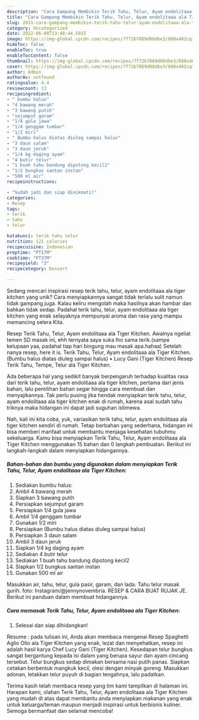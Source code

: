 ```yaml
---
description: "Cara Gampang Membikin Terik Tahu, Telur, Ayam endolitaaa ala Tiger Kitchen yang Lezat Sekali"
title: "Cara Gampang Membikin Terik Tahu, Telur, Ayam endolitaaa ala Tiger Kitchen yang Lezat Sekali"
slug: 2031-cara-gampang-membikin-terik-tahu-telur-ayam-endolitaaa-ala-tiger-kitchen-yang-lezat-sekali
category: Uncategorized
date: 2022-06-08T23:40:44.592Z
image: https://img-global.cpcdn.com/recipes/7f72b7089d08dbe3/680x482cq70/terik-tahu-telur-ayam-endolitaaa-ala-tiger-kitchen-foto-resep-utama.jpg
hideToc: false
enableToc: true
enableTocContent: false
thumbnail: https://img-global.cpcdn.com/recipes/7f72b7089d08dbe3/680x482cq70/terik-tahu-telur-ayam-endolitaaa-ala-tiger-kitchen-foto-resep-utama.jpg
cover: https://img-global.cpcdn.com/recipes/7f72b7089d08dbe3/680x482cq70/terik-tahu-telur-ayam-endolitaaa-ala-tiger-kitchen-foto-resep-utama.jpg
author: Admin
authorAv: notfound
ratingvalue: 4.4
reviewcount: 13
recipeingredient:
- " bumbu halus"
- "4 bawang merah"
- "3 bawang putih"
- "sejumput garam"
- "1/4 gula jawa"
- "1/4 genggam tumbar"
- "1/2 miri"
- " Bumbu halus diatas diuleg sampai halus"
- "3 daun salam"
- "3 daun jeruk"
- "1/4 kg daging ayam"
- "4 butir telur"
- "1 buah tahu bandung dipotong kecil2"
- "1/2 bungkus santan instan"
- "500 ml air"
recipeinstructions:

- "Sudah jadi dan siap dinikmati!"
categories:
- Resep
tags:
- terik
- tahu
- telur

katakunci: terik tahu telur 
nutrition: 121 calories
recipecuisine: Indonesian
preptime: "PT17M"
cooktime: "PT37M"
recipeyield: "3"
recipecategory: Dessert

---
```





Sedang mencari inspirasi resep terik tahu, telur, ayam endolitaaa ala tiger kitchen yang unik? Cara menyiapkannya sangat tidak terlalu sulit namun tidak gampang juga. Kalau keliru mengolah maka hasilnya akan hambar dan bahkan tidak sedap. Padahal terik tahu, telur, ayam endolitaaa ala tiger kitchen yang enak selayaknya mempunyai aroma dan rasa yang mampu memancing selera Kita.





Resep Terik Tahu, Telur, Ayam endolitaaa ala Tiger Kitchen. Awalnya ngeliat temen SD masak ini, ehh ternyata saya suka lho sama terik.(sampe kelupaan yaa, padahal tiap hari bingung mau masak apa.hahaa) Setelah nanya resep, here it is. Terik Tahu, Telur, Ayam endolitaaa ala Tiger Kitchen. (Bumbu halus diatas diuleg sampai halus) • Lucy Gani (Tiger Kitchen) Resep Terik Tahu, Tempe, Telur ala Tiger Kitchen.

Ada beberapa hal yang sedikit banyak berpengaruh terhadap kualitas rasa dari terik tahu, telur, ayam endolitaaa ala tiger kitchen, pertama dari jenis bahan, lalu pemilihan bahan segar hingga cara membuat dan menyajikannya. Tak perlu pusing jika hendak menyiapkan terik tahu, telur, ayam endolitaaa ala tiger kitchen enak di rumah, karena asal sudah tahu triknya maka hidangan ini dapat jadi suguhan istimewa.






Nah, kali ini kita coba, yuk, variasikan terik tahu, telur, ayam endolitaaa ala tiger kitchen sendiri di rumah. Tetap berbahan yang sederhana, hidangan ini bisa memberi manfaat untuk membantu menjaga kesehatan tubuhmu sekeluarga. Kamu bisa menyiapkan Terik Tahu, Telur, Ayam endolitaaa ala Tiger Kitchen menggunakan 15 bahan dan 0 langkah pembuatan. Berikut ini langkah-langkah dalam menyiapkan hidangannya.

<!--inarticleads1-->

##### Bahan-bahan dan bumbu yang digunakan dalam menyiapkan Terik Tahu, Telur, Ayam endolitaaa ala Tiger Kitchen:

1. Sediakan  bumbu halus:
1. Ambil 4 bawang merah
1. Siapkan 3 bawang putih
1. Persiapkan sejumput garam
1. Persiapkan 1/4 gula jawa
1. Ambil 1/4 genggam tumbar
1. Gunakan 1/2 miri
1. Persiapkan  (Bumbu halus diatas diuleg sampai halus)
1. Persiapkan 3 daun salam
1. Ambil 3 daun jeruk
1. Siapkan 1/4 kg daging ayam
1. Sediakan 4 butir telur
1. Sediakan 1 buah tahu bandung dipotong kecil2
1. Siapkan 1/2 bungkus santan instan
1. Gunakan 500 ml air


Masukkan air, tahu, telur, gula pasir, garam, dan lada. Tahu telur masak gurih. foto: Instagram/@jennynovembria. RESEP &amp; CARA BUAT RUJAK JE. Berikut ini panduan dalam membuat hidangannya. 

<!--inarticleads2-->

##### Cara memasak Terik Tahu, Telur, Ayam endolitaaa ala Tiger Kitchen:


1. Selesai dan siap dihidangkan!

Resume : pada tulisan ini, Anda akan membaca mengenai Resep Spaghetti Aglio Olio ala Tiger Kitchen yang enak, lezat dan menyehatkan, resep ini adalah hasil karya Chef Lucy Gani (Tiger Kitchen). Kesedapan telur bungkus sangat bergantung kepada isi dalam yang berupa sayur dan ayam cincang tersebut. Telur bungkus sedap dimakan bersama nasi putih panas. Siapkan cetakan berbentuk mangkuk kecil, olesi dengan minyak goreng. Masukkan adonan, letakkan telur puyuh di bagian tengahnya, lalu padatkan. 

Terima kasih telah membaca resep yang tim kami tampilkan di halaman ini. Harapan kami, olahan Terik Tahu, Telur, Ayam endolitaaa ala Tiger Kitchen yang mudah di atas dapat membantu anda menyiapkan makanan yang enak untuk keluarga/teman maupun menjadi inspirasi untuk berbisnis kuliner. Semoga bermanfaat dan selamat mencoba!
